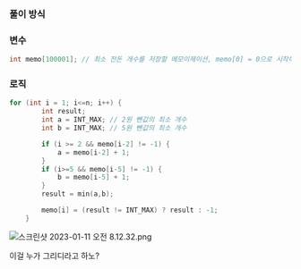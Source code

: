 ### 풀이 방식

### 변수

```cpp
int memo[100001]; // 최소 잔돈 개수를 저장할 메모이제이션, memo[0] = 0으로 시작하자
```

### 로직

```cpp
for (int i = 1; i<=n; i++) {
        int result;
        int a = INT_MAX; // 2원 뺀값의 최소 개수
        int b = INT_MAX; // 5원 뺀값의 최소 개수

        if (i >= 2 && memo[i-2] != -1) {
            a = memo[i-2] + 1;
        }
        if (i>=5 && memo[i-5] != -1) {
            b = memo[i-5] + 1;
        }
        result = min(a,b);

        memo[i] = (result != INT_MAX) ? result : -1;
    }
```

![스크린샷 2023-01-11 오전 8.12.32.png](https://s3-us-west-2.amazonaws.com/secure.notion-static.com/4caf35b1-a3bf-4baf-8a85-4c6fc22c18c8/%E1%84%89%E1%85%B3%E1%84%8F%E1%85%B3%E1%84%85%E1%85%B5%E1%86%AB%E1%84%89%E1%85%A3%E1%86%BA_2023-01-11_%E1%84%8B%E1%85%A9%E1%84%8C%E1%85%A5%E1%86%AB_8.12.32.png)

이걸 누가 그리디라고 하노?
